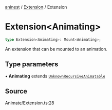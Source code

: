 [aninest](../../index.md) / [Extension](../index.md) / Extension

# Extension\<Animating\>

```ts
type Extension<Animating>: Mount<Animating>;
```

An extension that can be mounted to an animation.

## Type parameters

• **Animating** extends [`UnknownRecursiveAnimatable`](../../AnimatableTypes/type-aliases/UnknownRecursiveAnimatable.md)

## Source

Animate/Extension.ts:28
